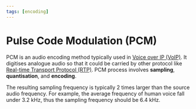 ```yaml
---
tags: [encoding]
---
```


# Pulse Code Modulation (PCM)

PCM is an audio encoding method typically used in [Voice over IP (VoIP)](202303201850.md).
It digitises analogue audio so that it could be carried by other protocol like
[Real-time Transport Protocol (RTP)](202304092140.md). PCM process involves
**sampling**, **quantisation**, and **encoding**.

The resulting sampling frequency is typically 2 times larger than the source
audio frequency. For example, the average frequency of human voice fall under
3.2 kHz, thus the sampling frequency should be 6.4 kHz.
